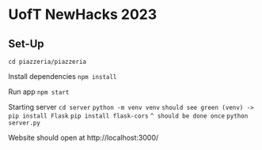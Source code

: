 # UofT NewHacks 2023

## Set-Up

`cd piazzeria/piazzeria`

Install dependencies
`npm install`

Run app
`npm start`

Starting server
`cd server`
`python -m venv venv`
`should see green (venv) ->`
`pip install Flask`
`pip install flask-cors`
`^ should be done once`
`python server.py`

Website should open at http://localhost:3000/
